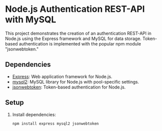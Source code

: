 # Node.js Authentication REST-API with MySQL

This project demonstrates the creation of an authentication REST-API in Node.js using the Express framework and MySQL for data storage. Token-based authentication is implemented with the popular npm module "jsonwebtoken."

## Dependencies

- [Express](https://www.npmjs.com/package/express): Web application framework for Node.js.
- [mysql2](https://www.npmjs.com/package/mysql2): MySQL library for Node.js with pool-specific settings.
- [jsonwebtoken](https://www.npmjs.com/package/jsonwebtoken): Token-based authentication for Node.js.

## Setup

1. Install dependencies:
   ```bash
   npm install express mysql2 jsonwebtoken

